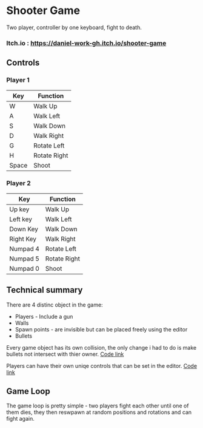 # Shooter Game 
Two player, controller by one keyboard, fight to death.

### Itch.io : https://daniel-work-gh.itch.io/shooter-game

## Controls 

### Player 1
| Key | Function |
|----------|----|
| W | Walk Up |
| A | Walk Left |
| S | Walk Down |
| D | Walk Right |
| G | Rotate Left |
| H | Rotate Right |
| Space | Shoot |

### Player 2
| Key | Function |
|----------|----|
| Up key | Walk Up |
| Left key | Walk Left |
| Down Key | Walk Down |
| Right Key | Walk Right |
| Numpad 4 | Rotate Left |
| Numpad 5 | Rotate Right |
| Numpad 0 | Shoot |

## Technical summary
There are 4 distinc object in the game:
- Players - Include a gun
- Walls 
- Spawn points - are invisible but can be placed freely using the editor
- Bullets

Every game object has its own collision, the only change i had to do is make bullets not intersect with thier owner.
[Code link](https://github.com/Daniel-WORK-GH/ShooterGame/blob/0abcfe988226b79460380443d4badc1b3e032509/Assets/Scripts/Bullet.cs#L24C5-L24C51)

Players can have their own uniqe controls that can be set in the editor.
[Code link](https://github.com/Daniel-WORK-GH/ShooterGame/blob/0abcfe988226b79460380443d4badc1b3e032509/Assets/Scripts/Player.cs#L12)

## Game Loop
The game loop is pretty simple - two players fight each other until one of them dies, they then reswpawn at random positions and rotations and can fight again.
